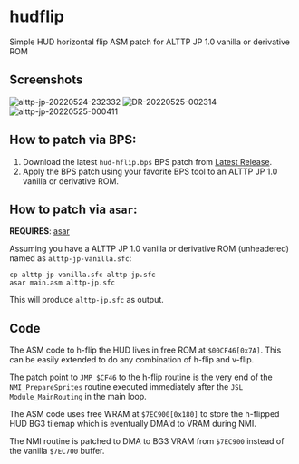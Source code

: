 # hudflip
Simple HUD horizontal flip ASM patch for ALTTP JP 1.0 vanilla or derivative ROM

## Screenshots
![alttp-jp-20220524-232332](https://user-images.githubusercontent.com/538152/170369418-c5e923c2-b4eb-453f-8825-c947fc58e76b.png)
![DR-20220525-002314](https://user-images.githubusercontent.com/538152/170369479-f4c8ff96-49bd-4ab0-a00a-8d8a7bbf9b0e.png)
![alttp-jp-20220525-000411](https://user-images.githubusercontent.com/538152/170369506-a6018d4a-1d10-46f2-ae4f-4eeb32ff8759.png)

## How to patch via BPS:
1. Download the latest `hud-hflip.bps` BPS patch from [Latest Release](https://github.com/alttpo/hudflip/releases/latest).
2. Apply the BPS patch using your favorite BPS tool to an ALTTP JP 1.0 vanilla or derivative ROM.

## How to patch via `asar`:
**REQUIRES**: [asar](https://github.com/RPGHacker/asar)

Assuming you have a ALTTP JP 1.0 vanilla or derivative ROM (unheadered) named as `alttp-jp-vanilla.sfc`:

```
cp alttp-jp-vanilla.sfc alttp-jp.sfc
asar main.asm alttp-jp.sfc
```

This will produce `alttp-jp.sfc` as output.

## Code
The ASM code to h-flip the HUD lives in free ROM at `$00CF46[0x7A]`. This can be easily extended to do any combination of h-flip and v-flip.

The patch point to `JMP $CF46` to the h-flip routine is the very end of the `NMI_PrepareSprites` routine executed immediately after the `JSL Module_MainRouting` in the main loop.

The ASM code uses free WRAM at `$7EC900[0x180]` to store the h-flipped HUD BG3 tilemap which is eventually DMA'd to VRAM during NMI.

The NMI routine is patched to DMA to BG3 VRAM from `$7EC900` instead of the vanilla `$7EC700` buffer.
